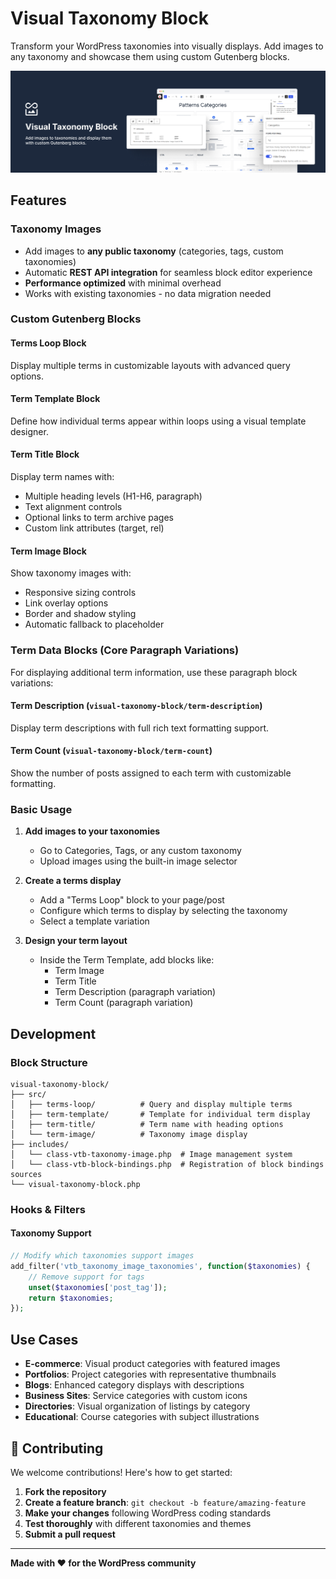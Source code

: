 # Visual Taxonomy Block

Transform your WordPress taxonomies into visually displays. Add images to any taxonomy and showcase them using custom Gutenberg blocks.

![Visual Taxonomy Block](https://github.com/qarayahya/visual-taxonomy-block/blob/master/_wordpress-org/banner-1544x500.png)

## Features

### Taxonomy Images
- Add images to **any public taxonomy** (categories, tags, custom taxonomies)
- Automatic **REST API integration** for seamless block editor experience
- **Performance optimized** with minimal overhead
- Works with existing taxonomies - no data migration needed

### Custom Gutenberg Blocks

#### **Terms Loop Block**
Display multiple terms in customizable layouts with advanced query options.

#### **Term Template Block** 
Define how individual terms appear within loops using a visual template designer.

#### **Term Title Block**
Display term names with:
- Multiple heading levels (H1-H6, paragraph)
- Text alignment controls  
- Optional links to term archive pages
- Custom link attributes (target, rel)

#### **Term Image Block**
Show taxonomy images with:
- Responsive sizing controls
- Link overlay options
- Border and shadow styling
- Automatic fallback to placeholder

### Term Data Blocks (Core Paragraph Variations)

For displaying additional term information, use these paragraph block variations:

#### **Term Description** (`visual-taxonomy-block/term-description`)
Display term descriptions with full rich text formatting support.

#### **Term Count** (`visual-taxonomy-block/term-count`) 
Show the number of posts assigned to each term with customizable formatting.

### Basic Usage

1. **Add images to your taxonomies**
   - Go to Categories, Tags, or any custom taxonomy
   - Upload images using the built-in image selector

2. **Create a terms display**
   - Add a "Terms Loop" block to your page/post
   - Configure which terms to display by selecting the taxonomy
   - Select a template variation

3. **Design your term layout**
   - Inside the Term Template, add blocks like:
     - Term Image
     - Term Title  
     - Term Description (paragraph variation)
     - Term Count (paragraph variation)

## Development

### Block Structure

```
visual-taxonomy-block/
├── src/
│   ├── terms-loop/          # Query and display multiple terms
│   ├── term-template/       # Template for individual term display
│   ├── term-title/          # Term name with heading options
│   └── term-image/          # Taxonomy image display
├── includes/
│   └── class-vtb-taxonomy-image.php  # Image management system
│   └── class-vtb-block-bindings.php  # Registration of block bindings sources
└── visual-taxonomy-block.php
```

### Hooks & Filters

#### Taxonomy Support
```php
// Modify which taxonomies support images
add_filter('vtb_taxonomy_image_taxonomies', function($taxonomies) {
    // Remove support for tags
    unset($taxonomies['post_tag']);
    return $taxonomies;
});
```

## Use Cases

- **E-commerce**: Visual product categories with featured images
- **Portfolios**: Project categories with representative thumbnails
- **Blogs**: Enhanced category displays with descriptions
- **Business Sites**: Service categories with custom icons
- **Directories**: Visual organization of listings by category
- **Educational**: Course categories with subject illustrations

## 🤝 Contributing

We welcome contributions! Here's how to get started:

1. **Fork the repository**
2. **Create a feature branch**: `git checkout -b feature/amazing-feature`
3. **Make your changes** following WordPress coding standards
4. **Test thoroughly** with different taxonomies and themes
5. **Submit a pull request**

---

**Made with ❤️ for the WordPress community**